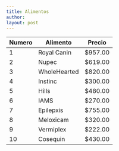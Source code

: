 ```yaml
---
title: Alimentos 
author: 
layout: post
---
```

<div class="table-wrapper">
  <table>
    <thead>
      <tr>
        <th>Numero</th>
        <th>Alimento</th>
        <th>Precio</th>
      </tr>
    </thead>
    <tbody>
      <tr>
        <td>1</td>
        <td>Royal Canin</td>
        <td>$957.00</td>
      </tr>
      <tr>
        <td>2</td>
        <td>Nupec</td>
        <td>$619.00</td>
      </tr>
      <tr>
        <td>3</td>
        <td>WholeHearted</td>
        <td>$820.00</td>
      </tr>
      <tr>
        <td>4</td>
        <td>Instinc</td>
        <td>$300.00</td>
      </tr>
      <tr>
        <td>5</td>
        <td>Hills</td>
        <td>$480.00</td>
       </tr>
       <tr>
        <td>6</td>
        <td>IAMS</td>
        <td>$270.00</td>
      </tr>
      <tr>
        <td>7</td>
        <td>Epilepxis</td>
        <td>$755.00</td>
      </tr>
      <tr>
        <td>8</td>
        <td>Meloxicam</td>
        <td>$320.00</td>
      </tr>
      <tr>
        <td>9</td>
        <td>Vermiplex</td>
        <td>$222.00</td>
      </tr>
      <tr>
        <td>10</td>
        <td>Cosequin</td>
        <td>$430.00</td>
      </tr>
    </tbody>
  </table>
</div>
